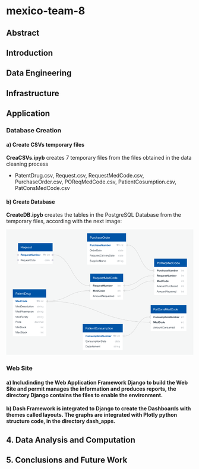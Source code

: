 # mexico-team-8
## Abstract
## Introduction
## Data Engineering
## Infrastructure
## Application
### Database Creation
#### a) Create CSVs temporary files

**CreaCSVs.ipyb** creates 7 temporary files from the files obtained in the data cleaning process
- PatentDrug.csv, Request.csv, RequestMedCode.csv, PurchaseOrder.csv, POReqMedCode.csv, PatientCosumption.csv, PatConsMedCode.csv

#### b) Create Database

**CreateDB.ipyb** creates the tables in the PostgreSQL Database from the temporary files, according with the next image:

![alt text](CreateCSVsDB/DB%20design.png "Database")

### Web Site
#### a) Includinding the Web Application Framework Django to build the Web Site and permit manages the information and produces reports, the directory Django contains the files to enable the environment.

#### b) Dash Framework is integrated to Django to create the Dashboards with themes called layouts. The graphs are integrated with Plotly python structure code, in the directory dash_apps.

## 4. Data Analysis and Computation
## 5. Conclusions and Future Work
